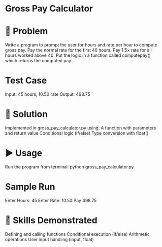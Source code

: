 # Gross Pay Calculator
# 📌 Problem
Write a program to prompt the user for hours and rate per hour to compute gross pay.
Pay the normal rate for the first 40 hours.
Pay 1.5× rate for all hours worked above 40.
Put the logic in a function called computepay() which returns the computed pay.
# Test Case
Input: 45 hours, 10.50 rate
Output: 498.75
# 📝 Solution
Implemented in gross_pay_calculator.py using:
A function with parameters and return value
Conditional logic (if/else)
Type conversion with float()
# ▶️ Usage
Run the program from terminal:
python gross_pay_calculator.py
# Sample Run
Enter Hours: 45
Enter Rate: 10.50
Pay 498.75
# 🎯 Skills Demonstrated
Defining and calling functions
Conditional execution (if/else)
Arithmetic operations
User input handling (input, float)
